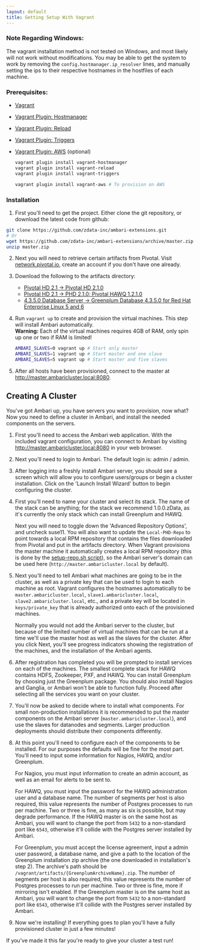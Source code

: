 ```yaml
---
layout: default
title: Getting Setup With Vagrant
---
```


### Note Regarding Windows:
The vagrant installation method is not tested on Windows, and most likely will not work without modifications.  You may be able to get the system to work by removing the `config.hostmanager.ip_resolver` lines, and manually setting the ips to their respective hostnames in the hostfiles of each machine.

### Prerequisites:

 - [Vagrant](https://www.vagrantup.com)
 - [Vagrant Plugin: Hostmanager](https://github.com/smdahlen/vagrant-hostmanager)
 - [Vagrant Plugin: Reload](https://github.com/aidanns/vagrant-reload)
 - [Vagrant Plugin: Triggers](https://github.com/emyl/vagrant-triggers)
 - [Vagrant Plugin: AWS](https://github.com/mitchellh/vagrant-aws) (optional)

    ```sh
    vagrant plugin install vagrant-hostmanager
    vagrant plugin install vagrant-reload
    vagrant plugin install vagrant-triggers

    vagrant plugin install vagrant-aws # To provision on AWS
    ```

### Installation

1. First you'll need to get the project.  Either clone the git repository, or download the latest code from github:

```sh
git clone https://github.com/zdata-inc/ambari-extensions.git
# Or
wget https://github.com/zdata-inc/ambari-extensions/archive/master.zip
unzip master.zip
```

2. Next you will need to retrieve certain artifacts from Pivotal.  Visit [network.pivotal.io](https://network.pivotal.io), create an account if you don't have one already.

3. Download the following to the artifacts directory:
    - [Pivotal HD 2.1 -> Pivotal HD 2.1.0](https://network.pivotal.io/products/pivotal-hd#/releases/2-1)
    - [Pivotal HD 2.1 -> PHD 2.1.0: Pivotal HAWQ 1.2.1.0](https://network.pivotal.io/products/pivotal-hd#/releases/2-1)
    - [4.3.5.0 Database Server -> Greenplum Database 4.3.5.0 for Red Hat Enterprise Linux 5 and 6](https://network.pivotal.io/products/pivotal-gpdb)

4. Run `vagrant up` to create and provision the virtual machines.  This step will install Ambari automatically.  
    __Warning:__ Each of the virtual machines requires 4GB of RAM, only spin up one or two if RAM is limited!  

    ```sh
    AMBARI_SLAVES=0 vagrant up # Start only master
    AMBARI_SLAVES=1 vagrant up # Start master and one slave
    AMBARI_SLAVES=5 vagrant up # Start master and five slaves
    ```

2. After all hosts have been provisioned, connect to the master at <a href="http://master.ambaricluster.local:8080" target="_blank">http://master.ambaricluster.local:8080</a>.


Creating A Cluster
------------------

You've got Ambari up, you have servers you want to provision, now what?  
Now you need to define a cluster in Ambari, and install the needed components on the servers.  

1. First you'll need to access the Ambari web application.  With the included vagrant configuration, you can connect to Ambari by visiting <a href="http://master.ambaricluster.local:8080" target="_blank">http://master.ambaricluster.local:8080</a> in your web browser.

2. Next you'll need to login to Ambari.  The default login is: admin / admin.  

3. After logging into a freshly install Ambari server, you should see a screen which will allow you to configure users/groups or begin a cluster installation.  Click on the 'Launch Install Wizard' button to begin configuring the cluster.

4. First you'll need to name your cluster and select its stack.  The name of the stack can be anything; for the stack we recommend 1.0.0.zData, as it's currently the only stack which can install Greenplum and HAWQ.

    Next you will need to toggle down the 'Advanced Repository Options', and uncheck suse11.  You will also want to update the `Local-PHD-Repo` to point towards a local RPM repository that contains the files downloaded from Pivotal and put in the artifacts directory.  When Vagrant provisions the master machine it automatically creates a local RPM repository (this is done by the [setup-repo.sh script](https://github.com/zdata-inc/ambari-extensions/blob/master/build/setup-repo.sh)), so the Ambari server's domain can be used here (`http://master.ambaricluster.local` by default).

5. Next you'll need to tell Ambari what machines are going to be in the cluster, as well as a private key that can be used to login to each machine as root.  Vagrant configures the hostnames automatically to be `master.ambaricluster.local`, `slave1.ambaricluster.local`, `slave2.ambaricluster.local`, etc., and a private key will be located in `keys/private_key` that is already authorized onto each of the provisioned machines.

    Normally you would not add the Ambari server to the cluster, but because of the limited number of virtual machines that can be run at a time we'll use the master host as well as the slaves for the cluster.  After you click Next, you'll see progress indicators showing the registration of the machines, and the installation of the Ambari agents.

6. After registration has completed you will be prompted to install services on each of the machines.  The smallest complete stack for HAWQ contains HDFS, Zookeeper, PXF, and HAWQ.  You can install Greenplum by choosing just the Greenplum package.  You should also install Nagios and Ganglia, or Ambari won't be able to function fully.  Proceed after selecting all the services you want on your cluster.

7. You'll now be asked to decide where to install what components.  For small non-production installations it is recommended to put the master components on the Ambari server (`master.ambaricluster.local`), and use the slaves for datanodes and segments.  Larger production deployments should distribute their components differently.

8. At this point you'll need to configure each of the components to be installed.  For our purposes the defaults will be fine for the most part.  You'll need to input some information for Nagios, HAWQ, and/or Greenplum.

    For Nagios, you must input information to create an admin account, as well as an email for alerts to be sent to.

    For HAWQ, you must input the password for the HAWQ administration user and a database name.  The number of segments per host is also required, this value represents the number of Postgres processes to run per machine.  Two or three is fine, as many as six is possible, but may degrade performance.  If the HAWQ master is on the same host as Ambari, you will want to change the port from `5432` to a non-standard port like `6543`, otherwise it'll collide with the Postgres server installed by Ambari.

    For Greenplum, you must accept the license agreement, input a admin user password, a database name, and give a path to the location of the Greenplum installation zip archive (the one downloaded in installation's step 2).  The archive's path should be `/vagrant/artifacts/{GreenplumArchiveName}.zip`.  The number of segments per host is also required, this value represents the number of Postgres processes to run per machine.  Two or three is fine, more if mirroring isn't enabled.  If the Greenplum master is on the same host as Ambari, you will want to change the port from `5432` to a non-standard port like `6543`, otherwise it'll collide with the Postgres server installed by Ambari.

9. Now we're installing!  If everything goes to plan you'll have a fully provisioned cluster in just a few minutes!

If you've made it this far you're ready to give your cluster a test run!
